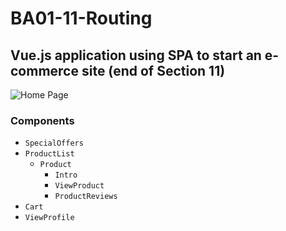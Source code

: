 # BA01-11-Routing
## Vue.js application using SPA to start an e-commerce site (end of Section 11)

![Home Page](../assets/a.png?raw=true)

### Components
- `SpecialOffers`
- `ProductList`
  - `Product`
    - `Intro`
    - `ViewProduct`
    - `ProductReviews`
- `Cart`
- `ViewProfile`